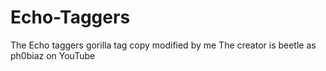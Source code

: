 # Echo-Taggers
The Echo taggers gorilla tag copy modified by me
The creator is beetle as ph0biaz on YouTube
